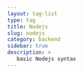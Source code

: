 ```yaml
---
layout: tag-list
type: tag
title: Nodejs
slug: nodejs
category: backend
sidebar: true
description: >
   basic Nodejs syntax
---
```

